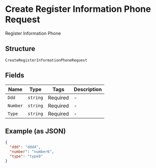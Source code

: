 
# Create Register Information Phone Request

Register Information Phone

## Structure

`CreateRegisterInformationPhoneRequest`

## Fields

| Name | Type | Tags | Description |
|  --- | --- | --- | --- |
| `Ddd` | `string` | Required | - |
| `Number` | `string` | Required | - |
| `Type` | `string` | Required | - |

## Example (as JSON)

```json
{
  "ddd": "ddd4",
  "number": "number6",
  "type": "type8"
}
```

